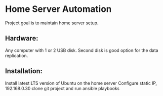 # Home Server Automation

Project goal is to maintain home server setup.

## Hardware:
Any computer with 1 or 2 USB disk. Second disk is good option for the data replication.

## Installation:
Install latest LTS version of Ubuntu on the home server
Configure static IP, 192.168.0.30
clone git project and run ansible playbooks

